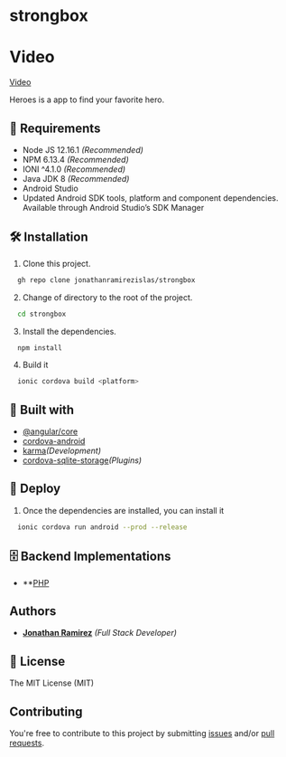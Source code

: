 # strongbox

# Video
[Video](https://mailita-my.sharepoint.com/:v:/g/personal/hmacias_aguascalientes_tecnm_mx/EcmmSSkTYaZKmq_7HMSLydUB61VX8w4MtlS3t-9n0FA1aQ?e=Uv0oy6)

Heroes is a app to find your favorite hero.

## 📢 Requirements
- Node JS 12.16.1 _(Recommended)_
- NPM 6.13.4 _(Recommended)_
- IONI ^4.1.0 _(Recommended)_
- Java JDK 8 _(Recommended)_
- Android Studio
- Updated Android SDK tools, platform and component dependencies. Available through Android Studio’s SDK Manager


## 🛠 Installation
1. Clone this project.
```bash
  gh repo clone jonathanramirezislas/strongbox
```
2. Change of directory to the root of the project.
```bash
  cd strongbox
```
3. Install the dependencies.
```bash
  npm install
```
4. Build it 
```bash
  ionic cordova build <platform>
```

## 🔧 Built with
- [@angular/core](https://www.npmjs.com/package/@angular/core) 
- [cordova-android](https://www.npmjs.com/package/cordova-android)
- [karma](https://react-redux.js.org)_(Development)_
- [cordova-sqlite-storage](https://www.npmjs.com/package/cordova-sqlite-storage)_(Plugins)_


## 🚀 Deploy
1. Once the dependencies are installed, you can install it
```bash
  ionic cordova run android --prod --release
```

## 🗄️ Backend Implementations

- **[PHP](https://www.php.net/manual/es/intro-whatis.php)


## Authors

- **[Jonathan Ramirez](https://github.com/jonathanramirezislas)** _(Full Stack Developer)_


## 📜 License
The MIT License (MIT)

## Contributing

You're free to contribute to this project by submitting [issues](https://github.com/jonathanramirezislas/strongbox/issues) and/or [pull requests](hhttps://github.com/jonathanramirezislas/strongbox/pulls).


